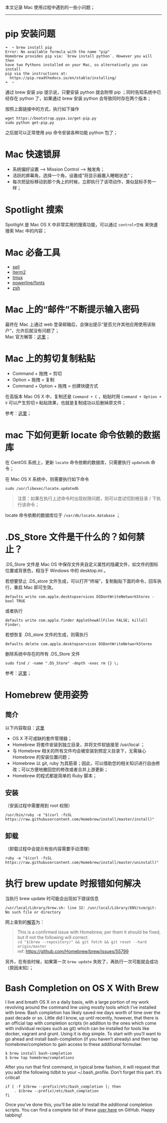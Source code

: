 

本文记录 Mac 使用过程中遇到的一些小问题；


----------

# pip 安装问题

```shell
➜  ~ brew install pip
Error: No available formula with the name "pip"
Homebrew provides pip via: `brew install python`. However you will then
have two Pythons installed on your Mac, so alternatively you can install
pip via the instructions at:
  https://pip.readthedocs.io/en/stable/installing/
➜  ~
```

通过 brew 安装 pip 提示说，只要安装 python 就会附带 pip ；同时告知系统中已经存在 python 了，如果通过 brew 安装 python 会导致同时存在两个版本；

按照上面链接中的方式，执行如下操作
```shell
wget https://bootstrap.pypa.io/get-pip.py
sudo python get-pip.py
```

之后就可以正常使用 pip 命令安装各种功能 python 包了；


# Mac 快速锁屏

- 系统偏好设置 –> Mission Control –> 触发角；
- 活跃的屏幕角，选择一个角，设置成“将显示器置入睡眠状态”；
- 每次把鼠标移动到那个角上的时候，立即执行了该项动作，类似鼠标手势一样；

# Spotlight 搜索
Spotlight 是 Mac OS X 中非常实用的搜索功能，可以通过 `control+空格` 来快速搜索 Mac 中的内容；

# Mac 必备工具

- [seil](https://pqrs.org/osx/karabiner/seil.html.en)
- [iterm2](https://www.iterm2.com/)
- [tmux](https://tmux.github.io/)
- [powerline/fonts](https://github.com/powerline/fonts)
- [zsh]()


# Mac 上的“邮件”不断提示输入密码

最终在 Mac 上通过 web 登录邮箱后，会弹出提示“是否允许其他应用使用该账户“，允许后就没有问题了；    
Mac 官方解答：[这里](https://support.apple.com/zh-cn/HT204187)；

# Mac 上的剪切复制粘贴

- Command + 拖拽 = 剪切
- Option + 拖拽 = 复制
- Command + Option + 拖拽 = 创建快捷方式

在高版本 Mac OS X 中，复制还是 `Command + C` ，粘贴时用 `Command + Option + V` 可以产生剪切＋粘贴效果，也就是复制成功以后删掉原文件；

参考：[这里](http://www.baifeng.me/apple/macosx/2010/04/1295/)；


# mac 下如何更新 locate 命令依赖的数据库

在 CentOS 系统上，更新 `locate` 命令依赖的数据库，只需要执行 `updatedb` 命令；

在 Mac OS X 系统中，则需要执行如下命令
```shell
sudo /usr/libexec/locate.updatedb
```
> 注意：如果在执行上述命令时出现权限问题，则可以尝试切到根目录 / 下执行该命令；

locate 命令依赖的数据库位于 `/var/db/locate.database` ；


# .DS_Store 文件是干什么的？如何禁止？

.DS_Store 文件是 Mac OS 中保存文件夹自定义属性的隐藏文件，如文件的图标位置或背景色，相当于 Windows 中的 desktop.ini 。

若想要禁止 .DS_store 文件生成，可以打开“终端”，复制黏贴下面的命令，回车执行，重启 Mac 即可生效。
```shell
defaults write com.apple.desktopservices DSDontWriteNetworkStores -bool TRUE
```
或者执行
```shell
defaults write com.apple.finder AppleShowAllFiles FALSE; killall Finder;
```

若想恢复 .DS_store 文件的生成，则需执行
```shell
defaults delete com.apple.desktopservices DSDontWriteNetworkStores
```

删除系统中存在的所有 .DS_Store 文件
```shell
sudo find / -name ".DS_Store" -depth -exec rm {} \;
```

参考：[这里](http://www.zhihu.com/question/20345704)；


# Homebrew 使用姿势


## 简介

以下内容取自：[这里](http://brew.sh/index_zh-cn.html)

- OS X 不可或缺的套件管理器；
- Homebrew 将套件安装到独立目录，并将文件软链接至 /usr/local ；
- 与 Homebrew 相关的所有文件均会被安装到预定义目录下，无需操心 Homebrew 的安装位置问题；
- Homebrew 以 git, ruby 为其筋骨；因此，可以借助您的相关知识进行自由修改；可以方便地撤回您的修改或者合并上游更新；
- Homebrew 的程式都是简单的 Ruby 脚本；

## 安装

（安装过程中需要用到 root 权限）

```shell
/usr/bin/ruby -e "$(curl -fsSL https://raw.githubusercontent.com/Homebrew/install/master/install)"
```

## 卸载

（卸载过程中会提示有些内容需要手动清理）

```shell
ruby -e "$(curl -fsSL https://raw.githubusercontent.com/Homebrew/install/master/uninstall)"
```



# 执行 brew update 时报错如何解决

当执行 brew update 时可能会出现如下错误信息
```shell
/usr/local/Library/brew.sh: line 32: /usr/local/Library/ENV/scm/git: No such file or directory
```

网上查到的[解答](https://discuss.circleci.com/t/brew-update-command-fails/5211/2)为：
> This is a confirmed issue with Homebrew, per them it should be fixed, but if not the following will correct.    
> `cd "$(brew --repository)" && git fetch && git reset --hard origin/master`    
> ref: https://github.com/Homebrew/brew/issues/55799    

另外，在有些时候，如果第一次 `brew update` 失败了，再执行一次可能就会成功（原因未知）；



# Bash Completion on OS X With Brew

I live and breath OS X on a daily basis, with a large portion of my work revolving around the command line using mostly tools which I’ve installed with brew. Bash completion has likely saved me days worth of time over the past decade or so. Little did I know, up until recently, however, that there is an official tap with completion scripts (in addition to the ones which come with individual recipes such as git) which can be installed for tools like docker, vagrant and grunt. Using it is dog simple. To start with you’ll want to go ahead and install bash-completion (if you haven’t already) and then tap homebrew/completion to gain access to these additional formulae:

```shell
$ brew install bash-completion
$ brew tap homebrew/completions
```

After you run that first command, in typical brew fashion, it will request that you add the following tidbit to your ~/.bash_profile. Don’t forget this part. It’s critical!

```shell
if [ -f $(brew --prefix)/etc/bash_completion ]; then
    . $(brew --prefix)/etc/bash_completion
fi
```

Once you’ve done this, you’ll be able to install the additional completion scripts. You can find a complete list of these [over here](https://github.com/Homebrew/homebrew-completions) on GitHub. Happy tabbing!
